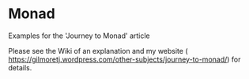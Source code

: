 # Monad
Examples for the 'Journey to Monad' article

Please see the Wiki of an explanation and my website ( https://gilmoretj.wordpress.com/other-subjects/journey-to-monad/) for details.
